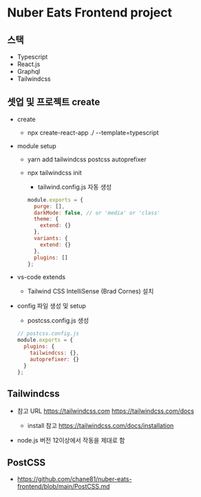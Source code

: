 # Nuber Eats Frontend project

## 스택

- Typescript
- React.js
- Graphql
- Tailwindcss

## 셋업 및 프로젝트 create

- create

  - npx create-react-app ./ --template=typescript

- module setup

  - yarn add tailwindcss postcss autoprefixer
  - npx tailwindcss init

    - tailwind.config.js 자동 생성

    ```js
    module.exports = {
      purge: [],
      darkMode: false, // or 'media' or 'class'
      theme: {
        extend: {}
      },
      variants: {
        extend: {}
      },
      plugins: []
    };
    ```

- vs-code extends

  - Tailwind CSS IntelliSense (Brad Cornes) 설치

- config 파일 생성 및 setup

  - postcss.config.js 생성

  ```js
  // postcss.config.js
  module.exports = {
    plugins: {
      tailwindcss: {},
      autoprefixer: {}
    }
  };
  ```

## Tailwindcss

- 참고 URL
  <https://tailwindcss.com>
  <https://tailwindcss.com/docs>

  - install 참고
    <https://tailwindcss.com/docs/installation>

- node.js 버전 12이상에서 작동을 제대로 함

## PostCSS

- <https://github.com/chane81/nuber-eats-frontend/blob/main/PostCSS.md>
